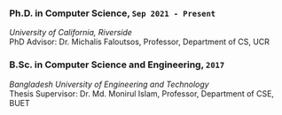 ### Ph.D. in Computer Science, `Sep 2021 - Present`
*University of California, Riverside*  
PhD Advisor: Dr. Michalis Faloutsos, Professor, Department of CS, UCR

### B.Sc. in Computer Science and Engineering, `2017`
*Bangladesh University of Engineering and Technology*  
Thesis Supervisor: Dr. Md. Monirul Islam, Professor, Department of CSE, BUET


